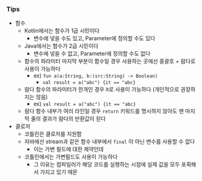 ### Tips

* 함수
    * Kotlin에서는 함수가 1급 시민이다
        * 변수에 넣을 수도 있고, Parameter에 정의할 수도 있다
    * Java에서는 함수가 2급 시민이다
        * 변수에 넣을 수 없고, Parameter에 정의할 수도 없다
    * 함수의 파라미터 마지막 부분이 함수일 경우 사용하는 곳에선 중괄호 + 람다로 사용이 가능하다
        * ex) `fun a(a:String, b:(src:String) -> Boolean)`
            * `val result = a("abc") {it == "abc}`
    * 람다 함수의 파라미터가 한개인 경우 it로 사용이 가능하다 (개인적으로 권장하지는 않음)
      * ex) `val result = a("abc") {it == "abc}`
    * 람다 함수 내부가 여러 라인일 경우 `return` 키워드를 명시하지 않아도 맨 마지막 줄의 결과가 람다의 반환값이 된다
* 클로저
  * 코틀린은 클로저를 지원함
  * 자바에선 stream과 같은 함수 내부에서 `final` 이 아닌 변수를 사용할 수 없다
    * 이는 가변 필드에 대한 제약인데
  * 코틀린에서는 가변필드도 사용이 가능하다
    * 그 이유는 컴파일러가 해당 코드를 실행하는 시점에 실제 값을 모두 포획해서 가지고 있기 때문
